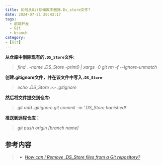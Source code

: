```yaml
---
title: 如何从Git存储库中删除.Ds_store文件?
date: 2024-07-21 20:43:17
tags:
  - 前端开发
  - Git
  - branch
category:
- [Git]
---
```


**从仓库中删除现有的`.DS_Store`文件:**
> *find . -name .DS_Store -print0 | xargs -0 git rm -f --ignore-unmatch*

**创建.gitignore文件，并在该文件中写入`.DS_Store`**
> *echo .DS_Store >> .gitignore*

**然后将文件提交到仓库:**
> *git add .gitignore*
> *git commit -m '.DS_Store banished!'*

**推送到远程仓库：**
> *git push origin [branch name]*


## 参考内容

> + [*How can I Remove .DS_Store files from a Git repository?*](https://stackoverflow.com/questions/107701/how-can-i-remove-ds-store-files-from-a-git-repository)
